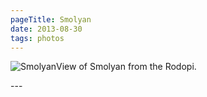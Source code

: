 ```yaml
---
pageTitle: Smolyan
date: 2013-08-30
tags: photos   
---
```

<p><img src="/assets/images/wpid-20130720_161331-1.jpg" alt="Smolyan" />View of Smolyan from the Rodopi.</p>
---
